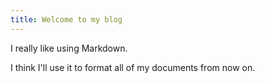 ```yaml
---
title: Welcome to my blog
---
```

I really like using Markdown.

I think I'll use it to format all of my documents from now on. 
